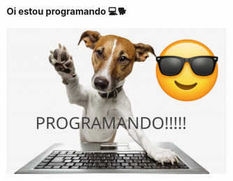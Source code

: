 ## Oi estou programando 💻🐕

![Cachorro](https://github.com/andrezinc/andrezinc/blob/main/Cachorro.jpg?raw=true)
